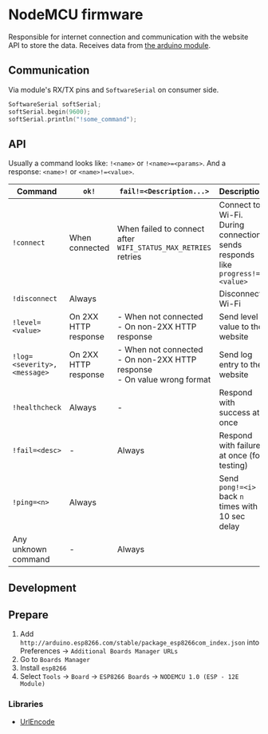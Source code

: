 # NodeMCU firmware

Responsible for internet connection and communication with the website API to store the data. Receives data from [the arduino module](../arduino).

## Communication

Via module's RX/TX pins and `SoftwareSerial` on consumer side.

```cpp
SoftwareSerial softSerial;
softSerial.begin(9600);
softSerial.println("!some_command");
```

## API

Usually a command looks like: `!<name>` or `!<name>=<params>`. And a response: `<name>!` or `<name>!=<value>`.

| Command                     | `ok!`                | `fail!=<Description...>`                                                      | Description                                                                 |
| --------------------------- | -------------------- | ----------------------------------------------------------------------------- | --------------------------------------------------------------------------- |
| `!connect`                  | When connected       | When failed to connect after `WIFI_STATUS_MAX_RETRIES` retries                | Connect to Wi-Fi. During connection sends responds like `progress!=<value>` |
| `!disconnect`               | Always               |                                                                               | Disconnect Wi-Fi                                                            |
| `!level=<value>`            | On 2XX HTTP response | - When not connected<br>- On non-2XX HTTP response                            | Send level value to the website                                             |
| `!log=<severity>,<message>` | On 2XX HTTP response | - When not connected<br>- On non-2XX HTTP response<br>- On value wrong format | Send log entry to the website                                               |
| `!healthcheck`              | Always               | -                                                                             | Respond with success at once                                                |
| `!fail=<desc>`              | -                    | Always                                                                        | Respond with failure at once (for testing)                                  |
| `!ping=<n>`                 | Always               |                                                                               | Send `pong!=<i>` back `n` times with 10 sec delay                           |
| Any unknown command         | -                    | Always                                                                        |                                                                             |

## Development

## Prepare

1. Add `http://arduino.esp8266.com/stable/package_esp8266com_index.json` into Preferences &rarr; `Additional Boards Manager URLs`
2. Go to `Boards Manager`
3. Install `esp8266`
4. Select `Tools` &rarr; `Board` &rarr; `ESP8266 Boards` &rarr; `NODEMCU 1.0 (ESP - 12E Module)`

### Libraries

- [UrlEncode](https://github.com/plageoj/urlencode)
